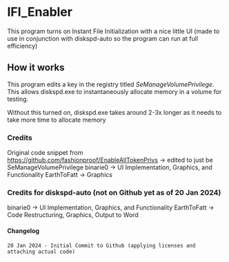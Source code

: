 # IFI_Enabler
 This program turns on Instant File Initialization with a nice little UI (made to use in conjunction with diskspd-auto so the program can run at full efficiency)

## How it works
 This program edits a key in the registry titled *SeManageVolumePrivilege*. This allows diskspd.exe to instantaneously allocate memory in a volume for testing.

 Without this turned on, diskspd.exe takes around 2-3x longer as it needs to take more time to allocate memory

### Credits
 Original code snippet from https://github.com/fashionproof/EnableAllTokenPrivs -> edited to just be SeManageVolumePrivilege
 binarie0 -> UI Implementation, Graphics, and Functionality
 EarthToFatt -> Graphics

### Credits for diskspd-auto (not on Github yet as of 20 Jan 2024)
 binarie0 -> UI Implementation, Graphics, and Functionality
 EarthToFatt -> Code Restructuring, Graphics, Output to Word

#### Changelog
    20 Jan 2024 - Initial Commit to Github (applying licenses and attaching actual code)